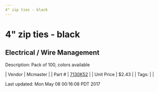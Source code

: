 ```yaml
---
4" zip ties - black
---
```

# 4" zip ties - black
## Electrical / Wire Management
Description: 	Pack of 100, colors available 

| Vendor | Mcmaster | 
| Part # | [7130K52](https://www.mcmaster.com/#7130K52) | 
| Unit Price | $2.43 | 
| Tags: |  | 

Last updated: Mon May 08 00:16:08 PDT 2017